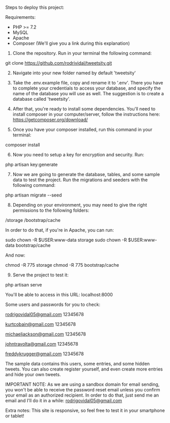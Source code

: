 Steps to deploy this project:

Requirements:
- PHP >= 7.2
- MySQL
- Apache
- Composer (We'll give you a link during this explanation)

1) Clone the repository. Run in your terminal the following command:

git clone https://github.com/rodrividal/tweetsity.git

2) Navigate into your new folder named by default 'tweetsity'

3) Take the .env.example file, copy and rename it to '.env'. 
There you have to complete your credentials to access your database,
and specify the name of the database you will use as well. The suggestion
is to create a database called 'tweetsity'.

4) After that, you're ready to install some dependencies.
You'll need to install composer in your computer/server, follow
the instructions here: https://getcomposer.org/download/

5) Once you have your composer installed, run this command in your terminal:

composer install

6) Now you need to setup a key for encryption and security. Run:

php artisan key:generate

7) Now we are going to generate the database, tables, and some sample data to
test the project. Run the migrations and seeders with the following command:

php artisan migrate --seed

8) Depending on your environment, you may need to give the right permissions to the following folders:

/storage
/bootstrap/cache

In order to do that, if you're in Apache, you can run:

sudo chown -R $USER:www-data storage
sudo chown -R $USER:www-data bootstrap/cache

And now:

chmod -R 775 storage
chmod -R 775 bootstrap/cache

9) Serve the project to test it:

php artisan serve

You'll be able to access in this URL: localhost:8000

Some users and passwords for you to check:

rodrigovidal05@gmail.com
12345678

kurtcobain@gmail.com
12345678

michaeljackson@gmail.com
12345678

johntravolta@gmail.com
12345678

freddykrugger@gmail.com
12345678

The sample data contains this users, some entries, and some hidden tweets.
You can also create register yourself, and even create more entries and hide your own tweets.

IMPORTANT NOTE: As we are using a sandbox domain for email sending, you won't be able
to receive the password reset email unless you confirm your email as an authorized recipient.
In order to do that, just send me an email and I'll do it in a while: rodrigovidal05@gmail.com

Extra notes: This site is responsive, so feel free to test it in your smartphone or tablet!

